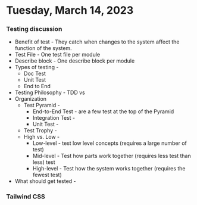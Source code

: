 # Tuesday, March 14, 2023
### Testing discussion
* Benefit of test - They catch when changes to the system affect the function of the system. 
* Test File - One test file per module
* Describe block - One describe block per module
* Types of testing - 
  * Doc Test
  * Unit Test
  * End to End
* Testing Philosophy - TDD vs
* Organization
  * Test Pyramid - 
    * End-to-End Test - are a few test at the top of the Pyramid
    * Integration Test - 
    * Unit Test - 
  * Test Trophy - 
  * High vs. Low - 
    * Low-level - test low level concepts (requires a large number of test)
    * Mid-level - Test how parts work together (requires less test than less) test
    * High-level - Test how the system works together (requires the fewest test)
* What should get tested - 

### Tailwind CSS
